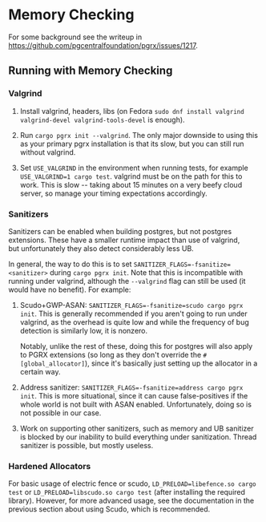 # Memory Checking

For some background see the writeup in <https://github.com/pgcentralfoundation/pgrx/issues/1217>.

## Running with Memory Checking

### Valgrind

1. Install valgrind, headers, libs (on Fedora `sudo dnf install valgrind valgrind-devel valgrind-tools-devel` is enough).

2. Run `cargo pgrx init --valgrind`. The only major downside to using this as your primary pgrx installation is that its slow, but you can still run without valgrind.

3. Set `USE_VALGRIND` in the environment when running tests, for example `USE_VALGRIND=1 cargo test`. valgrind must be on the path for this to work. This is slow -- taking about 15 minutes on a very beefy cloud server, so manage your timing expectations accordingly.

### Sanitizers

Sanitizers can be enabled when building postgres, but not postgres extensions. These have a smaller runtime impact than use of valgrind, but unfortunately they also detect considerably less UB.

In general, the way to do this is to set `SANITIZER_FLAGS=-fsanitize=<sanitizer>` during `cargo pgrx init`. Note that this is incompatible with running under valgrind, although the `--valgrind` flag can still be used (it would have no benefit). For example:

1. Scudo+GWP-ASAN: `SANITIZER_FLAGS=-fsanitize=scudo cargo pgrx init`. This is generally recommended if you aren't going to run under valgrind, as the overhead is quite low and while the frequency of bug detection is similarly low, it is nonzero.

    Notably, unlike the rest of these, doing this for postgres will also apply to PGRX extensions (so long as they don't override the `#[global_allocator]`), since it's basically just setting up the allocator in a certain way.

2. Address sanitizer: `SANITIZER_FLAGS=-fsanitize=address cargo pgrx init`. This is more situational, since it can cause false-positives if the whole world is not built with ASAN enabled. Unfortunately, doing so is not possible in our case.

3. Work on supporting other sanitizers, such as memory and UB sanitizer is blocked by our inability to build everything under sanitization. Thread sanitizer is possible, but mostly useless.

### Hardened Allocators

For basic usage of electric fence or scudo, `LD_PRELOAD=libefence.so cargo test` or `LD_PRELOAD=libscudo.so cargo test` (after installing the required library). However, for more advanced usage, see the documentation in the previous section about using Scudo, which is recommended.
